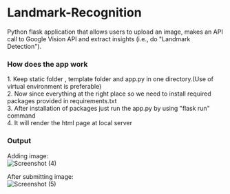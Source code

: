 # Landmark-Recognition
Python flask application that allows users to upload an image, makes an API call to Google Vision API and extract insights (i.e., do "Landmark Detection").

<h3>How does the app work</h3>
1. Keep static folder , template folder and app.py in one directory.(Use of virtual environment is preferable)<br>
2. Now since everything at the right place so we need to install required packages provided in requirements.txt<br>
3. After installation of packages just run the app.py by using "flask run" command<br>
4. It will render the html page at local server<br>   

<h3>Output</h3>

Adding image:<br>
![Screenshot (4)](https://user-images.githubusercontent.com/54365504/120751148-23cc8580-c525-11eb-85c9-9795cf5b899c.png)<br>

After submitting image:<br>
![Screenshot (5)](https://user-images.githubusercontent.com/54365504/120751251-54142400-c525-11eb-8943-1e4c5c59cb52.png)
